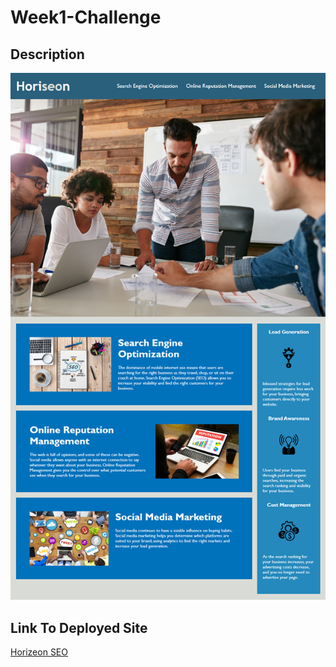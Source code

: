 # Week1-Challenge

## Description

![Horizeon Screenshot](./assets/images/01-html-css-git-homework-demo.png)

## Link To Deployed Site
[Horizeon SEO](https://akcashing.github.io/week1-challenge/)
